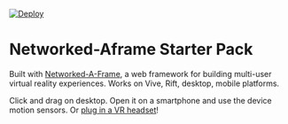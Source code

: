 [![Deploy](https://www.herokucdn.com/deploy/button.svg)](https://heroku.com/deploy)

# Networked-Aframe Starter Pack

Built with [Networked-A-Frame](https://github.com/haydenjameslee/networked-aframe), a web framework for building multi-user virtual reality experiences. Works on Vive, Rift, desktop, mobile platforms.

Click and drag on desktop. Open it on a smartphone and use the device motion sensors. Or [plug in a VR headset](https://webvr.rocks)!